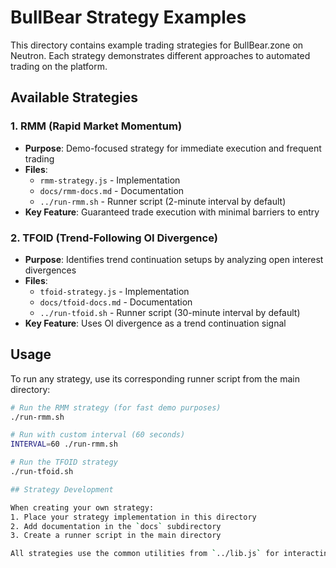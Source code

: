 # BullBear Strategy Examples

This directory contains example trading strategies for BullBear.zone on Neutron. Each strategy demonstrates different approaches to automated trading on the platform.

## Available Strategies

### 1. RMM (Rapid Market Momentum)
- **Purpose**: Demo-focused strategy for immediate execution and frequent trading
- **Files**: 
  - `rmm-strategy.js` - Implementation
  - `docs/rmm-docs.md` - Documentation
  - `../run-rmm.sh` - Runner script (2-minute interval by default)
- **Key Feature**: Guaranteed trade execution with minimal barriers to entry

### 2. TFOID (Trend-Following OI Divergence)
- **Purpose**: Identifies trend continuation setups by analyzing open interest divergences
- **Files**: 
  - `tfoid-strategy.js` - Implementation
  - `docs/tfoid-docs.md` - Documentation
  - `../run-tfoid.sh` - Runner script (30-minute interval by default)
- **Key Feature**: Uses OI divergence as a trend continuation signal

## Usage

To run any strategy, use its corresponding runner script from the main directory:

```bash
# Run the RMM strategy (for fast demo purposes)
./run-rmm.sh

# Run with custom interval (60 seconds)
INTERVAL=60 ./run-rmm.sh

# Run the TFOID strategy
./run-tfoid.sh

## Strategy Development

When creating your own strategy:
1. Place your strategy implementation in this directory
2. Add documentation in the `docs` subdirectory
3. Create a runner script in the main directory

All strategies use the common utilities from `../lib.js` for interacting with the BullBear.zone platform. 
